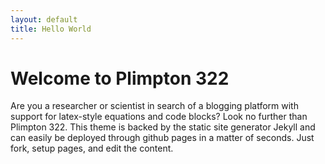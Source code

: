 ```yaml
---
layout: default
title: Hello World
---
```

# Welcome to Plimpton 322

Are you a researcher or scientist in search of a blogging platform with support for latex-style equations and code blocks? Look no further than Plimpton 322. This theme is backed by the static site generator Jekyll and can easily be deployed through github pages in a matter of seconds. Just fork, setup pages, and edit the content.
